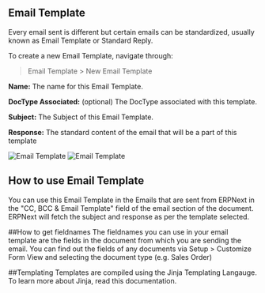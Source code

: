 ## Email Template

Every email sent is different but certain emails can be standardized, usually known as Email Template or Standard Reply.

To create a new Email Template, navigate through:
> Email Template > New Email Template

**Name:** The name for this Email Template.

**DocType Associated:** (optional) The DocType associated with this template.

**Subject:** The Subject of this Email Template.

**Response:** The standard content of the email that will be a part of this template

<img class="screenshot" alt="Email Template" src="{{docs_base_url}}/assets/img/setup/email/new-email-template.png">

<img class="screenshot" alt="Email Template" src="{{docs_base_url}}/assets/img/setup/email/email-template-example.png">

## How to use Email Template
You can use this Email Template in the Emails that are sent from ERPNext in the "CC, BCC & Email Template" field of the email section of the document. ERPNext will fetch the subject and response as per the template selected.

##How to get fieldnames
The fieldnames you can use in your email template are the fields in the document from which you are sending the email. You can find out the fields of any documents via Setup > Customize Form View and selecting the document type (e.g. Sales Order)

##Templating
Templates are compiled using the Jinja Templating Langauge. To learn more about Jinja, read this documentation.